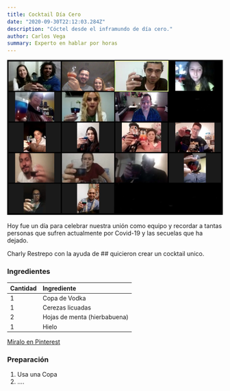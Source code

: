 ```yaml
---
title: Cocktail Día Cero
date: "2020-09-30T22:12:03.284Z"
description: "Cóctel desde el inframundo de día cero."
author: Carlos Vega
summary: Experto en hablar por horas
---
```


![Cocktail Día Cero](./cocktail.jpg)

Hoy fue un día para celebrar nuestra unión como equipo y recordar a tantas personas que sufren actualmente por Covid-19 y las secuelas que ha dejado.

Charly Restrepo con la ayuda de ## quicieron crear un cocktail unico.



### Ingredientes

| Cantidad | Ingrediente                            |
| :----- | :--------------------------------------- |
| 1      | Copa de Vodka                            |
| 1      | Cerezas licuadas                         |
| 2      | Hojas de menta (hierbabuena)             |
| 1      | Hielo                                    |

[Miralo en Pinterest](https://dfsd.com)



### Preparación

1. Usa una Copa
2. ....
